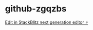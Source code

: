 # github-zgqzbs

[Edit in StackBlitz next generation editor ⚡️](https://stackblitz.com/~/github.com/Scorpion144/github-zgqzbs)